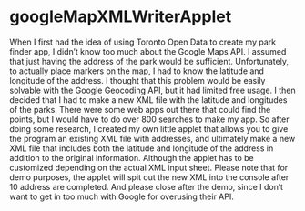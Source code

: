 googleMapXMLWriterApplet
========================

When I first had the idea of using Toronto Open Data to create my park finder app, I didn’t know too much about the Google Maps API. I assumed that just having the address of the park would be sufficient. Unfortunately, to actually place markers on the map, I had to know the latitude and longitude of the address. I thought that this problem would be easily solvable with the Google Geocoding API, but it had limited free usage. I then decided that I had to make a new XML file with the latitude and longitudes of the parks. There were some web apps out there that could find the points, but I would have to do over 800 searches to make my app.  So after doing some research, I created my own little applet that allows you to give the program an existing XML file with addresses, and ultimately make a new XML file that includes both the latitude and longitude of the address in addition to the original information.  Although the applet has to be customized depending on the actual XML input sheet. Please note that for demo purposes, the applet will spit out the new XML into the console after 10 address are completed. And please close after the demo, since I don’t want to get in too much with Google for overusing their API.
